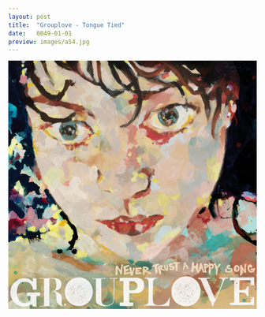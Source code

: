 ```yaml
---
layout: post
title:  "Grouplove - Tongue Tied"
date:   0049-01-01
preview: images/a54.jpg
---
```


![Grouplove - Never Trust a Happy Song](/images/a54.jpg)
